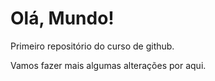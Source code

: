 # Olá, Mundo!
 Primeiro repositório do curso de github.

Vamos fazer mais algumas alterações por aqui.